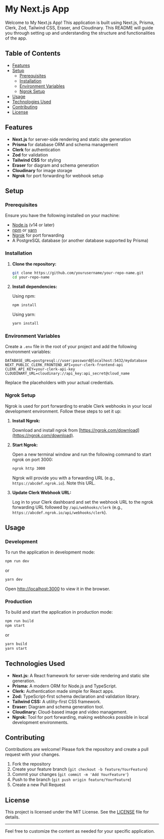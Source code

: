# My Next.js App

Welcome to My Next.js App! This application is built using Next.js, Prisma, Clerk, Zod, Tailwind CSS, Eraser, and Cloudinary. This README will guide you through setting up and understanding the structure and functionalities of the app.

## Table of Contents

- [Features](#features)
- [Setup](#setup)
  - [Prerequisites](#prerequisites)
  - [Installation](#installation)
  - [Environment Variables](#environment-variables)
  - [Ngrok Setup](#ngrok-setup)
- [Usage](#usage)
- [Technologies Used](#technologies-used)
- [Contributing](#contributing)
- [License](#license)

## Features

- **Next.js** for server-side rendering and static site generation
- **Prisma** for database ORM and schema management
- **Clerk** for authentication
- **Zod** for validation
- **Tailwind CSS** for styling
- **Eraser** for diagram and schema generation
- **Cloudinary** for image storage
- **Ngrok** for port forwarding for webhook setup

## Setup

### Prerequisites

Ensure you have the following installed on your machine:

- [Node.js](https://nodejs.org/) (v14 or later)
- [npm](https://www.npmjs.com/) or [yarn](https://yarnpkg.com/)
- [Ngrok](https://ngrok.com/) for port forwarding
- A PostgreSQL database (or another database supported by Prisma)

### Installation

1. **Clone the repository:**

   ```bash
   git clone https://github.com/yourusername/your-repo-name.git
   cd your-repo-name
   ```

2. **Install dependencies:**

   Using npm:

   ```bash
   npm install
   ```

   Using yarn:

   ```bash
   yarn install
   ```

### Environment Variables

Create a `.env` file in the root of your project and add the following environment variables:

```env
DATABASE_URL=postgresql://user:password@localhost:5432/mydatabase
NEXT_PUBLIC_CLERK_FRONTEND_API=your-clerk-frontend-api
CLERK_API_KEY=your-clerk-api-key
CLOUDINARY_URL=cloudinary://api_key:api_secret@cloud_name
```

Replace the placeholders with your actual credentials.

### Ngrok Setup

Ngrok is used for port forwarding to enable Clerk webhooks in your local development environment. Follow these steps to set it up:

1. **Install Ngrok:**

   Download and install ngrok from [https://ngrok.com/download](https://ngrok.com/download).

2. **Start Ngrok:**

   Open a new terminal window and run the following command to start ngrok on port 3000:

   ```bash
   ngrok http 3000
   ```

   Ngrok will provide you with a forwarding URL (e.g., `https://abcdef.ngrok.io`). Note this URL.

3. **Update Clerk Webhook URL:**

   Log in to your Clerk dashboard and set the webhook URL to the ngrok forwarding URL followed by `/api/webhooks/clerk` (e.g., `https://abcdef.ngrok.io/api/webhooks/clerk`).

## Usage

### Development

To run the application in development mode:

```bash
npm run dev
```

or

```bash
yarn dev
```

Open [http://localhost:3000](http://localhost:3000) to view it in the browser.

### Production

To build and start the application in production mode:

```bash
npm run build
npm start
```

or

```bash
yarn build
yarn start
```

## Technologies Used

- **Next.js:** A React framework for server-side rendering and static site generation.
- **Prisma:** A modern ORM for Node.js and TypeScript.
- **Clerk:** Authentication made simple for React apps.
- **Zod:** TypeScript-first schema declaration and validation library.
- **Tailwind CSS:** A utility-first CSS framework.
- **Eraser:** Diagram and schema generation tool.
- **Cloudinary:** Cloud-based image and video management.
- **Ngrok:** Tool for port forwarding, making webhooks possible in local development environments.

## Contributing

Contributions are welcome! Please fork the repository and create a pull request with your changes.

1. Fork the repository
2. Create your feature branch (`git checkout -b feature/YourFeature`)
3. Commit your changes (`git commit -m 'Add YourFeature'`)
4. Push to the branch (`git push origin feature/YourFeature`)
5. Create a new Pull Request

## License

This project is licensed under the MIT License. See the [LICENSE](LICENSE) file for details.

---

Feel free to customize the content as needed for your specific application.
